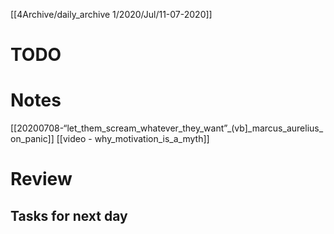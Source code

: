 [[4Archive/daily_archive 1/2020/Jul/11-07-2020]]

# TODO 


# Notes
[[20200708-“let_them_scream_whatever_they_want”_(vb]_marcus_aurelius_on_panic]]
[[video - why_motivation_is_a_myth]]

# Review
## Tasks for next day